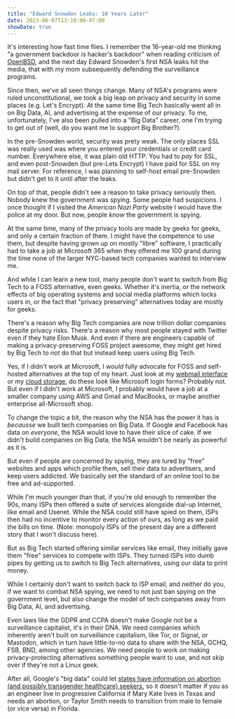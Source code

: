 ```yaml
---
title: "Edward Snowden Leaks: 10 Years Later"
date: 2023-06-07T13:10:00-07:00
showDate: true
---
```


It's interesting how fast time flies. I remember the 16-year-old me thinking "a
government backdoor is hacker's backdoor" when reading criticism of
[OpenBSD](https://www.openbsd.org/), and the next day Edward Snowden's first
NSA leaks hit the media, that with my mom subsequently defending the
surveillance programs.

Since then, we've all seen things change. Many of NSA's programs were ruled
unconstitutional, we took a big leap on privacy and security in some places
(e.g. Let's Encrypt). At the same time Big Tech basically went all in on Big
Data, AI, and advertising at the expense of our privacy. To me, unfortunately,
I've also been pulled into a "Big Data" career, one I'm trying to get out of
(well, do you want me to support Big Brother?).

In the pre-Snowden world, security was prety weak. The only places SSL was
really used was where you entered your credentials or credit card number.
Everywhere else, it was plain old HTTP. You had to *pay* for SSL, and even
post-Snowden (but pre-Lets Encrypt) I have paid for SSL on my mail server. For
reference, I was planning to self-host email pre-Snowden but didn't get to it
until after the leaks.

On top of that, people didn't see a reason to take privacy seriously then.
Nobody knew the government was spying. Some people had suspicions. I once
thought if I visited the *American Nazi Party* website I would have the police
at my door. But now, people *know* the government is spying.

At the same time, many of the privacy tools are made by geeks for geeks, and
only a certain fraction of them. I might have the competence to use them, but
despite having grown up on mostly "libre" software, I practically had to take
a job at Microsoft 365 when they offered me 100 grand during the time none of
the larger NYC-based tech companies wanted to interview me.

And while I can learn a new tool, many people don't want to switch from Big
Tech to a FOSS alternative, even geeks. Whether it's inertia, or the network
effects of big operating systems and social media platforms which locks users
in, or the fact that "privacy preserving" alternatives today are mostly for
geeks.

There's a reason why Big Tech companies are now trillion dollar companies
despite privacy risks. There's a reason why most people stayed with Twitter
even if they hate Elon Musk. And even if there are engineers capable of making
a privacy-preserving FOSS project awesome, they might get hired by Big Tech to
*not* do that but instead keep users using Big Tech.

Yes, if I didn't work at Microsoft, I *would* fully advocate for FOSS and
self-hosted alternatives at the top of my heart. Just look at my
[webmail interface](https://mail.neelc.org/) or my
[cloud storage](https://nextcloud.neelc.org/), do these *look* like Microsoft
login forms? Probably not. But even if I didn't work at Microsoft, I probably
would have a job at a smaller company using AWS and Gmail and MacBooks, or
maybe another enterprise all-Microsoft shop.

To change the topic a bit, the reason why the NSA has the power it has is
*becausse* we built tech companies on Big Data. If Google and Facebook has data
on *everyone*, the NSA would love to have their slice of cake. If we didn't
build companies on Big Data, the NSA wouldn't be nearly as powerful as it is.

But even if people are concerned by spying, they are lured by "free" websites
and apps which profile them, sell their data to advertisers, and keep users
addicted. We basically set the standard of an online tool to be free and
ad-supported.

While I'm much younger than that, if you're old enough to remember the 90s,
many ISPs then offered a suite of services alongside dial-up Internet, like
email and Usenet. While the NSA could still have spied on them, ISPs then had
no incentive to monitor every action of ours, as long as we paid the bills on
time. (Note: monopoly ISPs of the present day are a different story that I
won't discuss here).

But as Big Tech started offering similar services like email, they initially
gave them "free" services to compete with ISPs. They turned ISPs into dumb
pipes by getting us to switch to Big Tech alternatives, using our data to
print money.

While I certainly don't want to switch back to ISP email, and neither do you,
if we want to combat NSA spying, we need to not just ban spying on the
government level, but also change the model of tech companies away from Big
Data, AI, and advertising.

Even laws like the GDPR and CCPA doesn't make Google not be a surveillance
capitalist, it's in their DNA. We need companies which inherently aren't built
on surveillance capitalism, like Tor, or Signal, or Mastodon, which in turn
have little-to-no data to share with the NSA, GCHQ, FSB, BND, among other
agencies. We need people to work on making privacy-protecting alternatives
something people want to use, and not skip over if they're not a Linux geek.

After all, Google's "big data" could let
[states have information on abortion (and possibly transgender healthcare) seekers](https://www.npr.org/2022/07/11/1110391316/google-data-abortion-prosecutions),
so it doesn't matter if you as an engineer live in progressive California if
Mary Kate lives in Texas and needs an abortion, or Taylor Smith needs to
transition from male to female (or vice versa) in Florida.
